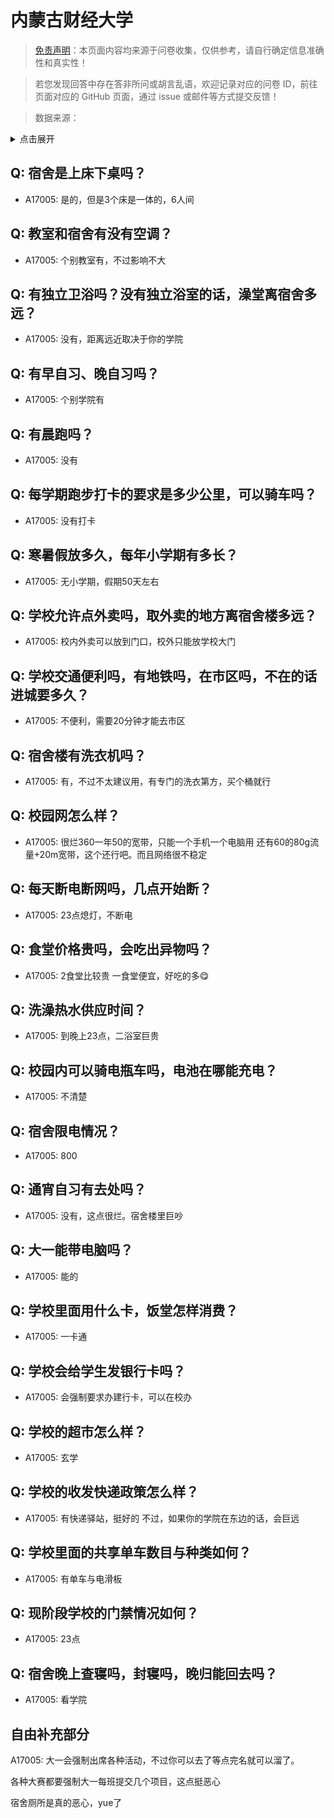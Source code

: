 # 内蒙古财经大学

> [免责声明](https://colleges.chat/#_3)：本页面内容均来源于问卷收集，仅供参考，请自行确定信息准确性和真实性！

> 若您发现回答中存在答非所问或胡言乱语，欢迎记录对应的问卷 ID，前往页面对应的 GitHub 页面，通过 issue 或邮件等方式提交反馈！

> 数据来源：

<details><summary>点击展开</summary>
<ul>
<li>A17005: 3037234737@qq.com (2023 年 03 月)</li>
</ul>
</details>

## Q: 宿舍是上床下桌吗？

- A17005: 是的，但是3个床是一体的，6人间

## Q: 教室和宿舍有没有空调？

- A17005: 个别教室有，不过影响不大

## Q: 有独立卫浴吗？没有独立浴室的话，澡堂离宿舍多远？

- A17005: 没有，距离远近取决于你的学院

## Q: 有早自习、晚自习吗？

- A17005: 个别学院有

## Q: 有晨跑吗？

- A17005: 没有

## Q: 每学期跑步打卡的要求是多少公里，可以骑车吗？

- A17005: 没有打卡

## Q: 寒暑假放多久，每年小学期有多长？

- A17005: 无小学期，假期50天左右

## Q: 学校允许点外卖吗，取外卖的地方离宿舍楼多远？

- A17005: 校内外卖可以放到门口，校外只能放学校大门

## Q: 学校交通便利吗，有地铁吗，在市区吗，不在的话进城要多久？

- A17005: 不便利，需要20分钟才能去市区

## Q: 宿舍楼有洗衣机吗？

- A17005: 有，不过不太建议用，有专门的洗衣第方，买个桶就行

## Q: 校园网怎么样？

- A17005: 很烂360一年50的宽带，只能一个手机一个电脑用 还有60的80g流量+20m宽带，这个还行吧。而且网络很不稳定

## Q: 每天断电断网吗，几点开始断？

- A17005: 23点熄灯，不断电

## Q: 食堂价格贵吗，会吃出异物吗？

- A17005: 2食堂比较贵
一食堂便宜，好吃的多😋

## Q: 洗澡热水供应时间？

- A17005: 到晚上23点，二浴室巨贵

## Q: 校园内可以骑电瓶车吗，电池在哪能充电？

- A17005: 不清楚

## Q: 宿舍限电情况？

- A17005: 800

## Q: 通宵自习有去处吗？

- A17005: 没有，这点很烂。宿舍楼里巨吵

## Q: 大一能带电脑吗？

- A17005: 能的

## Q: 学校里面用什么卡，饭堂怎样消费？

- A17005: 一卡通

## Q: 学校会给学生发银行卡吗？

- A17005: 会强制要求办建行卡，可以在校办

## Q: 学校的超市怎么样？

- A17005: 玄学

## Q: 学校的收发快递政策怎么样？

- A17005: 有快递驿站，挺好的
不过，如果你的学院在东边的话，会巨远

## Q: 学校里面的共享单车数目与种类如何？

- A17005: 有单车与电滑板

## Q: 现阶段学校的门禁情况如何？

- A17005: 23点

## Q: 宿舍晚上查寝吗，封寝吗，晚归能回去吗？

- A17005: 看学院

## 自由补充部分

A17005: 大一会强制出席各种活动，不过你可以去了等点完名就可以溜了。

各种大赛都要强制大一每班提交几个项目，这点挺恶心

宿舍厕所是真的恶心，yue了